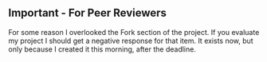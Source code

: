 ## Important - For Peer Reviewers

For some reason I overlooked the Fork section of the project.  If you evaluate my project I should get a negative response for that item.  It exists now, but only because I created it this morning, after the deadline.
